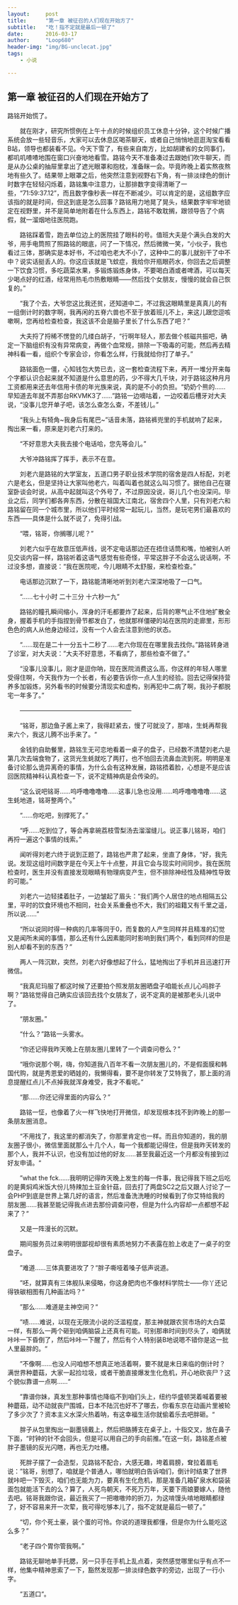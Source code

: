 ```yaml
---
layout:     post
title:      "第一章 被征召的人们现在开始方了"
subtitle:   "吃！指不定就是最后一顿了"
date:       2016-03-17
author:     "Loop680"
header-img: "img/BG-unclecat.jpg"
tags:
    - 小说

---
```



## 第一章 被征召的人们现在开始方了 ###


路铭开始慌了。

　　就在刚才，研究所惯例在上午十点的时候组织员工休息十分钟，这个时候广播系统会放一些轻音乐，大家可以去休息区喝茶聊天，或者自己悄悄地逛逛淘宝看看B站，领导也都装看不见。今天下雪了，有些来自南方，比如胡建省的女同事们，都叽叽喳喳地围在窗口兴奋地地看雪。路铭今天不准备凑过去跟她们吹牛聊天，而是从办公桌的抽屉里拿出了遮光眼罩和抱枕，准备眯一会。毕竟昨晚上着实熬夜熬地有些久了。结果带上眼罩之后，他突然注意到视野右下角，有一排淡绿色的倒计时数字在轻轻闪烁着，路铭集中注意力，让那排数字变得清晰了一些，“71:59:37.12”，而且数字像秒表一样在不断减少。可以肯定的是，这组数字应该指的就是时间，但这到底是怎么回事？路铭用力地晃了晃头，结果数字牢牢地锁定在视野里，并不是简单地附着在什么东西上，路铭不敢耽搁，跟领导告了个病假，就一溜烟地往医院跑。

　　路铭踩着雪，跑去单位边上的医院挂了眼科的号。值班大夫是个满头白发的大爷，用手电筒照了照路铭的眼底，问了一下情况，然后微微一笑，“小伙子，我也看过三体，那确实是本好书，不过咱也老大不小了，这种中二的事儿就别干了中不中？说实话挺丢人的。你这应该就是飞蚊症，我给你开瓶眼药水，你回去之后调整一下饮食习惯，多吃蔬菜水果，多锻炼锻炼身体，不要喝白酒或者啤酒，可以每天少喝点好的红酒，经常用热毛巾热敷眼睛——然后找个女朋友，慢慢的就会自己恢复的。”

　　“我了个去，大爷您这比我还贫，还知道中二，不过我这眼睛里是真真儿的有一组倒计时的数字啊，我再闲的五脊六兽也不至于放着班儿不上，来这儿跟您逗咳嗽啊，您再给检查检查，我这该不会是脑子里长了什么东西了吧？”

　　大夫捋了捋稀不愣登的几缕白胡子，“行啊年轻人，那去做个核磁共振吧，确定一下脑组织有没有异常病变，再做个血常规，排除一下吸毒的可能，然后再去精神科看一看，组织个专家会诊，你看怎么样，行我就给你打了单子。”

　　路铭面色一僵，心知钱包大势已去，这一套检查流程下来，再开一堆分开来每个字都认识合起来就不知道是什么意思的药，少不得大几千块，对于路铭这种月月工资都用来还去年信用卡债的年光族来说，真的是不小的负担。“奶奶个熊的……早知道去年就不弄那台RKVMK3了……”路铭一边嘀咕着，一边咬着后槽牙对大夫说，“没事儿您开单子吧，该怎么查怎么查，不差钱儿。”

　　“我头上有犄角~我身后有尾巴~”话音未落，路铭裤兜里的手机就响了起来，掏出来一看，原来是刘老六打来的。

　　“不好意思大夫我去接个电话哈，您先等会儿。”

　　大爷冲路铭挥了挥手，表示不在意。

　　刘老六是路铭的大学室友，五道口男子职业技术学院的宿舍是四人标配，刘老六是老幺，但是坚持让大家叫他老六，叫着叫着也就这么叫习惯了。据他自己在寝室卧谈会时说，从高中起就叫这个外号了，不过原因没说，哥儿几个也没深问。毕业之后，同学们都各奔东西，分散在祖国大江南北，宿舍四个人里，只有刘老六和路铭留在同一个城市里，所以他们平时经常一起玩儿，当然，是玩宅男们最喜欢的东西——具体是什么就不说了，免得引战。

　　“喂，铭哥，你搁哪儿呢？”

　　刘老六似乎在故意压低声线，说不定电话那边还在捂住话筒和嘴，怕被别人听见交谈内容一样，路铭听着这语气感觉有些奇怪，平常这胖子不会这么说话啊，不过没多想，直接说：“我在医院呢，今儿眼睛不太舒服，来检查检查。”

　　电话那边沉默了一下，路铭能清晰地听到刘老六深深地吸了一口气。

　　“……七十小时 二十三分 十六秒一九”

　　路铭的瞳孔瞬间缩小，浑身的汗毛都要炸了起来，后背的寒气止不住地扩散全身，握着手机的手指捏到骨节都发白了，他就那样僵硬的站在医院的走廊里，形形色色的病人从他身边经过，没有一个人会去注意到他的状态。

　　“……现在是二十一分五十二秒了……老六你现在在哪里我去找你。”路铭转身进了诊室，对大夫说：”大夫不好意思，不看病了，那些检查不做了。”

　　“没事儿没事儿，刚才是逗你呐，现在医院消费这么高，你这样的年轻人哪里受得住啊，今天我作为一个长者，有必要告诉你一点人生的经验。回去记得保持营养多加锻炼，另外看书的时候要分清现实和虚构，别再犯中二病了啊，我孙子都脱宅一年多了。”

　　——————————————————

　　“铭哥，那边鱼子酱上来了，我得赶紧去，慢了可就没了，那啥，生蚝再帮我来六个，我这儿腾不出手来了。“

　　金钱豹自助餐里，路铭生无可恋地看着一桌子的盘子，已经数不清楚刘老六是第几次去端食物了，这货光生蚝就吃了两打，也不怕回去流鼻血流到死。明明是准备讨论那么诡异离奇的事情，为什么会有这种发展，路铭捂着脸，心想是不是应该回医院精神科认真检查一下，说不定精神病是会传染的。

　　“这么说吧铭哥……呜呼噜噜噜噜……这事儿急也没用……呜呼噜噜噜噜……这生蚝地道，铭哥整两个。”

　　“……你吃吧，别撑死了。”

　　“呼……吃到位了，等会再拿碗荔枝雪梨汤去溜溜缝儿。说正事儿铭哥，咱们再捋一遍这个事情的线索。”

　　闻听得刘老六终于说到正题了，路铭也严肃了起来，坐直了身体，“好，我先说。发现这组时间数字是在今天上午十点整，并且它会与现实时间同步。我在医院检查时，医生并没有直接发现眼睛有物理病变产生，但不排除神经性及精神性导致的可能。”

　　刘老六一边轻揉着肚子，一边皱起了眉头：“我们两个人居住的地点相隔五公里，平时的饮食环境也不相同，社会关系重叠也不大，我们的祖籍又有千里之遥，所以说……”

　　“所以说同时得一种病的几率等同于0，而复数的人产生同样并且精准的幻觉又是闻所未闻的事情，那么还有什么因素能同时影响到我们两个，看到同样的但是别人却看不到的东西？”

　　两人一阵沉默，突然，刘老六好像想起了什么，猛地掏出了手机并且迅速打开微信。

　　“我真尼玛服了都这时候了还要拍个照发朋友圈晒盘子咱能长点儿心吗胖子啊？”路铭觉得自己确实应该回去找个女朋友了，说不定真的是被那老头儿说中了。

　　“朋友圈。”

　　“什么？”路铭一头雾水。

　　“你还记得我昨天晚上在朋友圈儿里转了一个调查问卷么？”

　　“哦你说那个啊，嗨，你知道我八百年不看一次朋友圈儿的，不是假面膜和韩国代购，就是秀恩爱的晒娃的，我懒得看，要不是你转发了艾特我了，那上面的消息提醒红点儿不点掉我就浑身难受，我才不看呢。”

　　“那……你还记得里面的内容么？”

　　路铭一怔，也像着了火一样飞快地打开微信，却发现根本找不到昨晚上的那一条朋友圈消息。

　　“不用找了，我这里的都消失了，你那里肯定也一样。而且你知道的，我的朋友圈子很小，微信里面就那么十几个人，每一个我都能记得住，但是我昨天转发的那个人，我并不认识，也没有加过他的好友……甚至我最近这一个月都没有接到过好友申请。“

　　”what the fck……我明明记得昨天晚上发生的每一件事，我记得我下班之后吃的是黄焖鸡米饭大份儿特辣加土豆金针菇，回去打了两盘SC2之后又跟人讨论了一会PHP到底是世界上第几好的语言，然后准备洗洗睡的时候看到了你艾特给我的朋友圈……我甚至能记得我点进去那份调查问卷，但是为什么内容却一点都想不起来了？“

　　又是一阵漫长的沉默。

　　期间服务员过来明明很鄙视却很有素质地努力不表露在脸上收走了一桌子的空盘子。

　　”难道……三体真要进攻了？“胖子嘶哑着嗓子低声说道。

　　”呸，就算真有三体舰队来侵略，你这身肥肉也不像材料学院士——你丫还记得铁碳相图有几种画法吗？“

　　”那么……难道是主神空间？“

　　”啧……难说，以现在无限流小说的泛滥程度，那主神就跟农贸市场的大白菜一样，有那么一两个砸到咱俩脑袋上还真有可能。可别那串时间到尽头了，咱俩就咔咔一下昏倒了，然后咔咔一下醒了，然后有个人特别装B地说嗯不错你是这一批人里最胖的。“

　　”不像啊……也没人问咱想不想真正地活着啊，要不就是末日来临的倒计时？满世界种蘑菇，大家一起捡垃圾，或者干脆直接爆发生化危机，开心地砍丧尸？这个貌似靠谱一点啊……“

　　”靠谱你妹，真发生那种事情也降临不到咱们头上，纽约华盛顿哭着喊着要被种蘑菇，动不动就丧尸围城，日本不陆沉也好不了哪去，你看东京在动画片里被轮了多少次了？资本主义水深火热着呐，有这幸福生活你就偷着乐去吧胖砸。“

　　胖子从包里掏出一副墨镜戴上，然后把胳膊支在桌子上，十指交叉，放在鼻子下面，“时钟的针不会回头，但是可以用自己的手向前推。”在这一刻，路铭差点被胖子墨镜的反光闪瞎，再也无力吐槽。

　　死胖子摆了一会造型，见路铭不配合，大感无趣，垮着肩膀，耷拉着眉毛说：”铭哥，别想了，咱就是个普通人，哪怕就明白告诉咱们，倒计时结束了世界就咔吧一下毁灭，咱们也无能为力，要真有生化危机，那是准备几箱矿泉水和袋装面包就能活下去的么？算了，人死鸟朝天，不死万万年，天要下雨娘要嫁人，随他去吧。铭哥我跟你说，最近我买了一把嗷嗷帅的折刀，为这啃馒头啃地眼睛都绿了，好不容易来开一次荤，我可得吃够本儿了，指不定就是最后一顿了。”

　　“切，你个死土豪，装个蛋的可怜。你说的道理我都懂，但是你为什么能吃这么多？”

　　“老子四个胃你管我啊。”

　　路铭无聊地单手托腮，另一只手在手机上乱点着，突然感觉哪里似乎有点不一样，他集中精神思索了一下，豁然发现那一排淡绿色数字的旁边，出现了一行小字。

　　“五道口“。